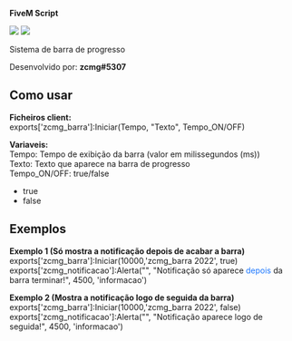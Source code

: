 **FiveM Script**

<img src="https://media.discordapp.net/attachments/859508698879885312/1027692849652842496/ezgif.com-gif-maker.gif" />

<img src="https://cdn.discordapp.com/attachments/859508698879885312/954192451642470430/ezgif-5-4b862f5a4c.gif" />

Sistema de barra de progresso

Desenvolvido por: **zcmg#5307**

## Como usar

**Ficheiros client:**</br>
exports['zcmg_barra']:Iniciar(Tempo, "Texto", Tempo_ON/OFF)

**Variaveis:**</br>
Tempo: Tempo de exibição da barra (valor em milissegundos (ms)) </br>
Texto: Texto que aparece na barra de progresso</br>
Tempo_ON/OFF:  true/false</br>
- true</br>
- false</br>

## Exemplos


**Exemplo 1 (Só mostra a notificação depois de acabar a barra)**</br>
exports['zcmg_barra']:Iniciar(10000,'zcmg_barra 2022', true)</br>
exports['zcmg_notificacao']:Alerta("", "Notificação só aparece <span style='color:#1c77ff'>depois</span> da barra terminar!", 4500, 'informacao')</br>

**Exemplo 2 (Mostra a notificação logo de seguida da barra)**</br>
exports['zcmg_barra']:Iniciar(10000,'zcmg_barra 2022', false)</br>
exports['zcmg_notificacao']:Alerta("", "Notificação aparece logo de seguida!", 4500, 'informacao')

